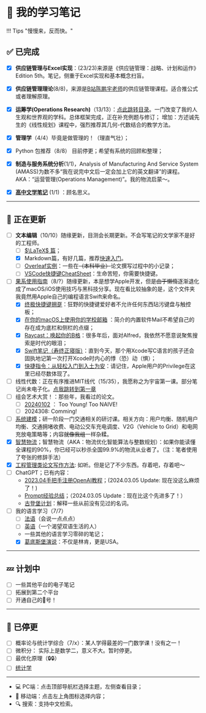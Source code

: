 # 📒 我的学习笔记

!!! Tips "慢慢来，反而快。"


## ✅ 已完成

- [x] **供应链管理与Excel实现**：(23/23)来源是《供应链管理：战略、计划和运作》Edition 5th。笔记，侧重于Excel实现和基本概念扫盲。
- [x] **供应链管理理论**(8/8)，来源是[B站陈鹏宇老师](https://space.bilibili.com/28238054)的供应链管理课程。适合推公式或者理解原理。
- [x] **运筹学(Operations Research)**（13/13）：[点此跳转目录](./OR/index.md)。一门改变了我的人生观和世界观的学科。总体框架完成，正在补充例题与修订； 增加：方述诚先生的《线性规划》课程中，强烈推荐其几何-代数结合的教学方法。
- [x] **管理学**（4/4）毕竟是做管理的！（理直气壮）；
- [x] Python 包推荐（8/8） 目前停更；希望有系统的回顾和整理；
- [x] **制造与服务系统分析**(1/1)，Analysis of Manufacturing And Service System (AMASS)为数不多“我在说完中文后一定会加上它的英文翻译”的课程。AKA：“运营管理(Operations Management)”。我的物流启蒙～。
- [x] [**高中文学笔记**](./HighSchool.md) (1/1) ：顾名思义。


------


## 🐌 正在更新
- [ ] **文本编辑**（10/10）随缘更新，目测会长期更新。不会写笔记的文学家不是好的工程师。
    - [ ] [$\LaTeX$ 篇](./TextEdit/LaTeX/LatexNotes.md)；
    - [x] Markdown篇，有好几篇，推荐[快速入门](./TextEdit/Markdown/MarkdownQuickStart.md)。
    - [ ] [Overleaf实例](./TextEdit/LaTeX/Overleaf.md)：一些在~~（本科毕业）~~论文撰写过程中的小记录；
    - [ ] [VSCode快捷键CheatSheet](./Vscode/keys.md)：生命苦短，你需要快捷键。
- [ ] [果系使用指南](./Swift/SwiftBasics.md)（8/?）随缘更新，本是想学Apple开发，但是~~由于懒惰~~逐渐退化成了macOS/iOS使用技巧与黑科技分享。现在看比较抽象的是，这个文件夹我竟然用Apple自己的编程语言Swift来命名。
    - [x] [终极快捷键拥趸](./Swift/Keyshortcuts.md)：狂野的快捷键爱好者不允许任何东西玷污键盘与触控板；
    - [x] [在你的macOS上使用你的学校邮箱](./Swift/About_mail.md) ：简介的内置软件Mail不希望自己的存在成为底栏和侧栏的点缀；
    - [x] [Raycast：唤起你的B格](./Swift/Ray.md)：很多年后，面对Alfred，我依然不愿意说聚焦搜索是时代的眼泪；
    - [x] [Swift笔记（寿终正寝版）](./Swift/SwiftBasics.md)：直到今天，那个用Xcode写C语言的孩子还会固执地记第一次打开Xcode时内心的悸（恐）动（惧）；
    - [x] [快捷指令：从轻松入门到入土为安](./Swift/Shortcuts.md)：请记住，Apple用户的Privilege在这里已经尽数体现了。
- [ ] 线性代数：正在有序推进MIT线代（15/35），我愿称之为宇宙第一课。部分笔记尚未电子化。[点我跳转到第一章](./LinearAlgebra/MIT_course_1.md)
- [ ] 组会艺术大赏！：那些年，我看过的论文。
    - [ ] [20240102](./TeamMeeting/Articles.md) ： Too Young! Too NAIVE! 
    - [ ] 2024308: Comming!
- [ ] [系统建模](./Symposium/0922Fri.md)；研一阶段一门交通相关的研讨课。相关方向：用户均衡、随机用户均衡、交通拥堵收费、电动公交车充电调度、V2G（Vehicle to Grid）和电网充放电策略等；内容~~就像我组~~一样杂糅。
- [x] [智慧物流](./IntelligentLogistics/IntelligentLogistics1.md)；智慧物流（AKA：物流优化智能算法与整数规划）：如果你能读懂全课程的90%，你已经可以秒杀全国99.9%的物流从业者了。（注：笔者使用了夸张的修辞手法）
- [x] [工程管理类论文写作方法](./MEMEssay/Class1.md): 如听。但是记了不少东西。存着吧，存着吧～
- [ ] ChatGPT；已有内容：
    - [2023.04手把手注册OpenAI教程](./ChatGPT/Register.md)；(2024.03.05 Update: 现在没这么麻烦了！)
    - [Prompt经验总结](./ChatGPT/Prompt1.md)；（2024.03.05 Update：现在比这个先进多了！）
    - [古登堡计划](./ChatGPT/Knowledge/Terms.md)：解释一些从前没有见过的名词。
- [ ] 我的语言学习（7/7）
    - [ ] [法语](./English/French.md)（会说一点点点）
    - [ ] [英语](./English/English.md)（一个渴望双语生活的人） 
    - 一些其他的语言学习零碎的笔记；
    - [x] [葛底斯堡演说](./English/Gettysburg_Address.md)：不仅是林肯，更是USA。
------


## 💤 计划中


- [ ] 一些其他平台的电子笔记
- [ ] 拓展到第二个平台
- [ ] 开通自己的👸号！

-----


## 🤡 已停更

- [ ] 概率论与统计学综合（7/x）：某人学得最差的一门数学课！没有之一！
- [ ] 微积分： 实际上是数学二，意义不大。暂时停更。
- [ ] 最优化原理（🔒🔒）
- [ ] [统计学](./Statistics/Basics.md)

-----

- 💻 PC端：点击顶部导航栏选择主题，左侧查看目录；
- 📱 移动端：点击左上角图标选择内容；
- 🔍 搜索：支持中文检索。